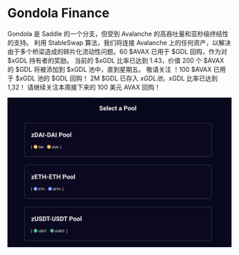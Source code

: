 # Gondola Finance

Gondola 是 Saddle 的一个分支，但受到 Avalanche 的高吞吐量和亚秒级终结性的支持。 利用 StableSwap 算法，我们将连接 Avalanche 上的任何资产，以解决由于多个桥梁造成的碎片化流动性问题。60 $AVAX 已用于 $GDL 回购，作为对 $xGDL 持有者的奖励。 当前的 $xGDL 比率已达到 1.43，价值 200 个 $AVAX 的 $GDL 将被添加到 $xGDL 池中，直到星期五。 敬请关注 ！100 $AVAX 已用于 $xGDL 池的 $GDL 回购！ 2M $GDL 已存入 $xGDL 池，$xGDL 比率已达到 1,32！ 请继续关注本周接下来的 100 美元 AVAX 回购！

![gondolafinance-dapp-defi-avalanche-image2_0597d05d767b3c5394738cf610661b16](gondolafinance-dapp-defi-avalanche-image2_0597d05d767b3c5394738cf610661b16.png)
